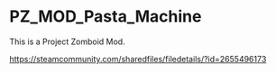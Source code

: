 # PZ_MOD_Pasta_Machine

This is a Project Zomboid Mod.

https://steamcommunity.com/sharedfiles/filedetails/?id=2655496173
